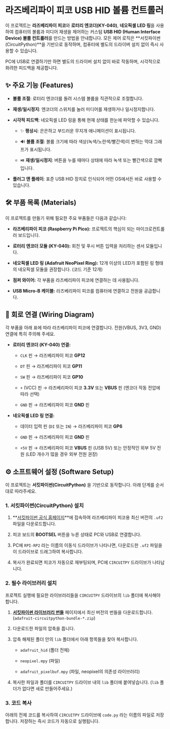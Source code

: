 # 라즈베리파이 피코 USB HID 볼륨 컨트롤러

이 프로젝트는 **라즈베리파이 피코**와 **로터리 엔코더(KY-040)**, **네오픽셀 LED 링**을 사용하여 컴퓨터의 볼륨과 미디어 재생을 제어하는 커스텀 **USB HID (Human Interface Device) 볼륨 컨트롤러**를 만드는 방법을 안내합니다. 모든 제어 로직은 \*\*서킷파이썬(CircuitPython)\*\*을 기반으로 동작하며, 컴퓨터에 별도의 드라이버 설치 없이 즉시 사용할 수 있습니다.

PC에 USB로 연결하기만 하면 별도의 드라이버 설치 없이 바로 작동하며, 시각적으로 화려한 피드백을 제공합니다.

## ✨ 주요 기능 (Features)

-   **볼륨 조절**: 로터리 엔코더를 돌려 시스템 볼륨을 직관적으로 조절합니다.
    
-   **재생/일시정지**: 엔코더의 스위치를 눌러 미디어를 재생하거나 일시정지합니다.
    
-   **시각적 피드백**: 네오픽셀 LED 링을 통해 현재 상태를 한눈에 파악할 수 있습니다.
    
    -   ✨ **평상시**: 은은하고 부드러운 무지개 애니메이션이 표시됩니다.
        
    -   🔊 **볼륨 조절**: 볼륨 크기에 따라 색상(녹색/노란색/빨간색)이 변하는 막대 그래프가 표시됩니다.
        
    -   ⏯️ **재생/일시정지**: 버튼을 누를 때마다 상태에 따라 녹색 또는 빨간색으로 깜빡입니다.
        
-   **플러그 앤 플레이**: 표준 USB HID 장치로 인식되어 어떤 OS에서든 바로 사용할 수 있습니다.

## 🛠️ 부품 목록 (Materials)

이 프로젝트를 만들기 위해 필요한 주요 부품들은 다음과 같습니다:

-   **라즈베리파이 피코 (Raspberry Pi Pico):** 프로젝트의 핵심이 되는 마이크로컨트롤러 보드입니다.
    
-   **로터리 엔코더 모듈 (KY-040):** 회전 및 푸시 버튼 입력을 처리하는 센서 모듈입니다.
    
-   **네오픽셀 LED 링 (Adafruit NeoPixel Ring):** 12개 이상의 LED가 포함된 링 형태의 네오픽셀 모듈을 권장합니다. (코드 기준 12개)
    
-   **점퍼 와이어:** 각 부품을 라즈베리파이 피코에 연결하는 데 사용됩니다.
    
-   **USB Micro-B 케이블:** 라즈베리파이 피코를 컴퓨터에 연결하고 전원을 공급합니다.
    

## 🔌 회로 연결 (Wiring Diagram)

각 부품을 아래 표에 따라 라즈베리파이 피코에 연결합니다. 전원(VBUS, 3V3, GND) 연결에 특히 주의해 주세요.

-   **로터리 엔코더 (KY-040) 연결:**
    
    -   `CLK` 핀 → 라즈베리파이 피코 **GP12**
        
    -   `DT` 핀 → 라즈베리파이 피코 **GP11**
        
    -   `SW` 핀 → 라즈베리파이 피코 **GP10**
 
    -   `+` (VCC) 핀 → 라즈베리파이 피코 **3.3V** 또는 **VBUS** 핀 (엔코더 작동 전압에 따라 선택)
        
    -   `GND` 핀 → 라즈베리파이 피코 **GND** 핀
        
        
-   **네오픽셀 LED 링 연결:**
    
    -   데이터 입력 핀 (`DI` 또는 `IN`) → 라즈베리파이 피코 **GP6**
        
    -   `GND` 핀 → 라즈베리파이 피코 **GND** 핀
        
    -   `+5V` 핀 → 라즈베리파이 피코 **VBUS** 핀 (USB 5V) 또는 안정적인 외부 5V 전원 (LED 개수가 많을 경우 외부 전원 권장)
        

## ⚙️ 소프트웨어 설정 (Software Setup)

이 프로젝트는 **서킷파이썬(CircuitPython)** 을 기반으로 동작합니다. 아래 단계를 순서대로 따라주세요.

### 1\. 서킷파이썬(CircuitPython) 설치

1.  \*\*[서킷파이썬 공식 홈페이지](https://circuitpython.org/board/raspberry_pi_pico/)\*\*에 접속하여 라즈베리파이 피코용 최신 버전의 `.uf2` 파일을 다운로드합니다.
    
2.  피코 보드의 **BOOTSEL** 버튼을 누른 상태로 PC와 USB로 연결합니다.
    
3.  PC에 `RPI-RP2` 라는 이름의 이동식 드라이브가 나타나면, 다운로드한 `.uf2` 파일을 이 드라이브로 드래그하여 복사합니다.
    
4.  복사가 완료되면 피코가 자동으로 재부팅되며, PC에 `CIRCUITPY` 드라이브가 나타납니다.
    

### 2\. 필수 라이브러리 설치

프로젝트 실행에 필요한 라이브러리들을 `CIRCUITPY` 드라이브의 `lib` 폴더에 복사해야 합니다.

1.  **[서킷파이썬 라이브러리 번들](https://circuitpython.org/libraries)** 페이지에서 최신 버전의 번들을 다운로드합니다. (`adafruit-circuitpython-bundle-*.zip`)
    
2.  다운로드한 파일의 압축을 풉니다.
    
3.  압축 해제된 폴더 안의 `lib` 폴더에서 아래 항목들을 찾아 복사합니다.
    
    -   `adafruit_hid` (폴더 전체)
        
    -   `neopixel.mpy` (파일)
        
    -   `adafruit_pixelbuf.mpy` (파일, neopixel의 의존성 라이브러리)
        
4.  복사한 파일과 폴더를 `CIRCUITPY` 드라이브 내의 `lib` 폴더에 붙여넣습니다. (`lib` 폴더가 없다면 새로 만들어주세요.)
    

### 3\. 코드 복사

아래의 전체 코드를 복사하여 `CIRCUITPY` 드라이브에 `code.py` 라는 이름의 파일로 저장합니다. 저장하는 즉시 코드가 자동으로 실행됩니다.
